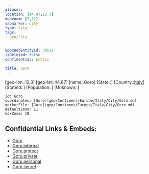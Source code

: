 ```yaml
---
aliases: 
location: [44.87,12.3]
mapzoom: [7,12] 
mapmarker: city 
type: City
tags:
- geo/City


SpocWebEntityId: 30512
isDeleted: false
confidential: public

title: Goro
---
```

[geo-lon::12.3]
[geo-lat::44.87]
[name::Goro]
[State::]
[Country::[Italy](geo/Continent/Europe/Italy.md)]
[StateId::]
[Population::]
[Unknown::]


```leaflet
id: Goro
coordinates: [Goro](geo/Continent/Europe/Italy/City/Goro.md)
markerFile: [Goro](geo/Continent/Europe/Italy/City/Goro.md)
defaultZoom: 11 
maxZoom: 18
```


## Confidential Links & Embeds: 
- [Goro](../../../../../../_public/geo/Continent/Europe/Italy/City/Goro.md) 
- [Goro.internal](../../../../../../_internal/geo/Continent/Europe/Italy/City/Goro.internal.md) 
- [Goro.protect](../../../../../../_protect/geo/Continent/Europe/Italy/City/Goro.protect.md) 
- [Goro.private](../../../../../../_private/geo/Continent/Europe/Italy/City/Goro.private.md) 
- [Goro.personal](../../../../../../_personal/geo/Continent/Europe/Italy/City/Goro.personal.md) 
- [Goro.secret](../../../../../../_secret/geo/Continent/Europe/Italy/City/Goro.secret.md) 
